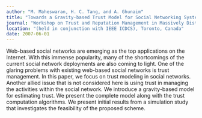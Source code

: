 ```yaml
---
author: "M. Maheswaran, H. C. Tang, and A. Ghunaim"
title: "Towards a Gravity-based Trust Model for Social Networking Systems"
journal: "Workshop on Trust and Reputation Management in Massively Distributed Computing Systems (TRAM)"
location: "(held in conjunction with IEEE ICDCS), Toronto, Canada"
date: 2007-06-01
---
```

Web-based social networks are emerging as the top applications on the Internet. With this immense popularity, many of the shortcomings of the current social network deployments are also coming to light. One of the glaring problems with existing web-based social networks is trust management. In this paper, we focus on trust modeling in social networks. Another allied issue that is not considered here is using trust in managing the activities within the social network. We introduce a gravity-based model for estimating trust. We present the complete model along with the trust computation algorithms. We present initial results from a simulation study that investigates the feasibility of the proposed scheme.